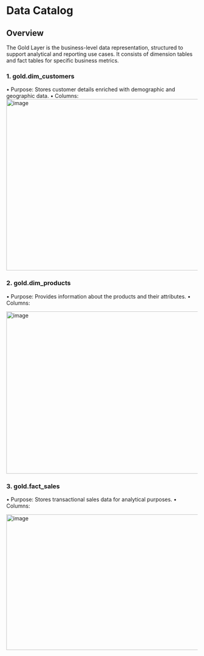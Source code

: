 # Data Catalog
## Overview
The Gold Layer is the business-level data representation, structured to support analytical and reporting use cases. It consists of dimension tables and fact tables for specific business metrics.

### 1. gold.dim_customers
•	Purpose: Stores customer details enriched with demographic and geographic data.
•	Columns:
<img width="1011" height="451" alt="image" src="https://github.com/user-attachments/assets/07c29f4f-c349-4ee5-9aa3-da7dc04e9565" />


















### 2. gold.dim_products
•	Purpose: Provides information about the products and their attributes.
•	Columns:

<img width="1153" height="427" alt="image" src="https://github.com/user-attachments/assets/900238b2-8638-4e2a-bc16-909661cf0c06" />






### 3. gold.fact_sales
•	Purpose: Stores transactional sales data for analytical purposes.
•	Columns:

<img width="978" height="357" alt="image" src="https://github.com/user-attachments/assets/20d00a3e-edcc-41c3-b6b0-d9e3b4432de0" />



